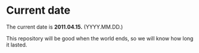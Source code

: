 # Current date

The current date is **2011.04.15.** (YYYY.MM.DD.)

This repository will be good when the world ends, so we will know how long it lasted.